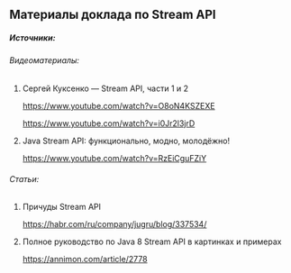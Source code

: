 ## Материалы доклада по Stream API

##### Источники:

######   Видеоматериалы:
 1. Сергей Куксенко — Stream API, части 1 и 2
      
      https://www.youtube.com/watch?v=O8oN4KSZEXE
      
      https://www.youtube.com/watch?v=i0Jr2l3jrD 
      
 1. Java Stream API: функционально, модно, молодёжно!
 
      https://www.youtube.com/watch?v=RzEiCguFZiY


######   Статьи:
  1. Причуды Stream API
  
       https://habr.com/ru/company/jugru/blog/337534/
       
  1. Полное руководство по Java 8 Stream API в картинках и примерах
  
       https://annimon.com/article/2778
